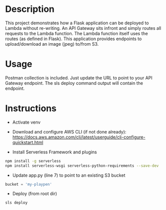 # Description

This project demonstrates how a Flask application can be deployed to Lambda without re-writing. An API Gateway sits infront and simply routes all requests to the Lambda function. The Lambda function itself uses the routes (as defined in Flask). This application provides endpoints to upload/download an image (jpeg) to/from S3.

# Usage

Postman collection is included. Just update the URL to point to your API Gateway endpoint. The sls deploy command output will contain the endpoint.

# Instructions

- Activate venv

- Download and configure AWS CLI (if not done already): 
https://docs.aws.amazon.com/cli/latest/userguide/cli-configure-quickstart.html

- Install Serverless Framework and plugins

```bash
npm install -g serverless
npm install serverless-wsgi serverless-python-requirements --save-dev
```

- Update app.py (line 7) to point to an existing S3 bucket 
```py
bucket = 'my-playpen'
```

- Deploy (from root dir)

```bash
sls deploy
```
